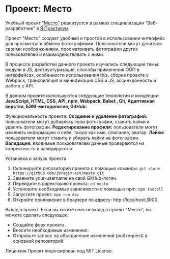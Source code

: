 # Проект: Место

Учебный проект ["Место"](https://ibragim-ast.github.io/mesto/) реализуется в рамках специализации "Веб-разработчик" в [Я.Практикум](https://practicum.yandex.ru/).

Проект "Место" создает удобный и простой в использовании интерфейс для просмотра и обмена фотографиями. Пользователи могут делиться своими изображениями, просматривать фотографии других пользователей и взаимодействовать с ними.

В процессе разработки данного проекта изучались следующие темы: модули в JS, деструктуризация, способы применения ООП в интерфейсах, особенности использования this, сборка проекта с Webpack, транспиляция и минификация CSS и JS, ассинхронность и работа с API.

В данном проекте используются следующие технологии и концепции:
**JavaScript, HTML, CSS, API, npm, Webpack, Babel:, Git, Адаптивная верстка, БЭМ-методология, GitHub:** 

Функциональность проекта:
**Создание и удаление фотографий:** пользователи могут добавлять свои фотографии, ставить лайки и удалять фотографии.
**Редактирование профиля:** пользователи могут изменять информацию о себе, такую как имя, описание, аватар.
**Лайки:** пользователи могут ставить и убирать лайки на фотографии.
**Валидация:** вводимые пользователем данные проверяются на корректность и валидируются.

Установка и запуск проекта
1. Склонируйте репозиторий проекта с помощью команды: `git clone https://github.com/ibragim-ast/mesto.git`
2. Замените your-username на свой GitHub-логин.
3. Перейдите в директорию проекта: `cd mesto`
4. Установите необходимые зависимости с помощью npm: `npm install`
5. Запустите проект: `npm run dev`
6. Откройте приложение в браузере по адресу: http://localhost:3000

Вклад в проект.
Если вы хотите внести вклад в проект "Место", вы можете сделать следующее:
* Создайте форк проекта.
* Внесите необходимые изменения.
* Отправьте запрос на объединение изменений (pull request) в основной репозиторий.

Лицензия
Проект лицензирован под MIT License.


